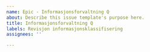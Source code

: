 ```yaml
---
name: Epic - Informasjonsforvaltning Q
about: Describe this issue template's purpose here.
title: Informasjonsforvaltning Q
labels: Revisjon informasjonsklassifisering
assignees: ''

---
```



